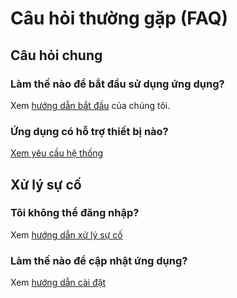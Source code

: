 # Câu hỏi thường gặp (FAQ)

## Câu hỏi chung

### Làm thế nào để bắt đầu sử dụng ứng dụng?
Xem [hướng dẫn bắt đầu](getting-started.md) của chúng tôi.

### Ứng dụng có hỗ trợ thiết bị nào?
[Xem yêu cầu hệ thống](../technical/requirements.md)

## Xử lý sự cố

### Tôi không thể đăng nhập?
Xem [hướng dẫn xử lý sự cố](../technical/troubleshooting.md)

### Làm thế nào để cập nhật ứng dụng?
Xem [hướng dẫn cài đặt](../technical/installation.md) 